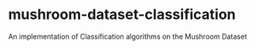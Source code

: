# mushroom-dataset-classification
An implementation of Classification algorithms on the Mushroom Dataset
